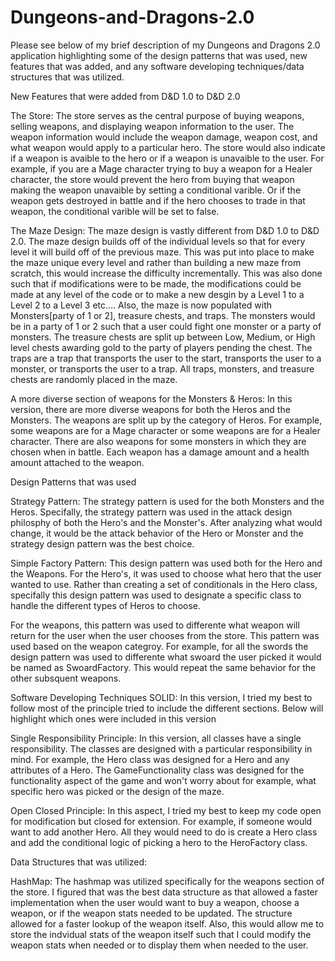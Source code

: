 # Dungeons-and-Dragons-2.0

Please see below of my brief description of my Dungeons and Dragons 2.0 application highlighting some of the design patterns that was used, new features that was added, and any software developing techniques/data structures that was utilized. 

New Features that were added from D&D 1.0 to D&D 2.0

The Store: The store serves as the central purpose of buying weapons, selling weapons, and displaying weapon information to the user. The weapon information would include the weapon damage, weapon cost, and what weapon would apply to a particular hero. The store would also indicate if a weapon is avaible to the hero or if a weapon is unavaible to the user. For example, if you are a Mage character trying to buy a weapon for a Healer character, the store would prevent the hero from buying that weapon making the weapon unavaible by setting a conditional varible. Or if the weapon gets destroyed in battle and if the hero chooses to trade in that weapon, the conditional varible will be set to false. 

The Maze Design: The maze design is vastly different from D&D 1.0 to D&D 2.0. The maze design builds off of the individual levels so that for every level it will build off of the previous maze. This was put into place to make the maze unique every level and rather than building a new maze from scratch, this would increase the difficulty incrementally. This was also done such that if modifications were to be made, the modifications could be made at any level of the code or to make a new desgin by a Level 1 to a Level 2 to a Level 3 etc....   Also, the maze is now populated with Monsters[party of 1 or 2], treasure chests, and traps. The monsters would be in a party of 1 or 2 such that a user could fight one monster or a party of monsters. The treasure chests are split up between Low, Medium, or High level chests awarding gold to the party of players pending the chest. The traps are a trap that transports the user to the start, transports the user to a monster, or transports the user to a trap. All traps, monsters, and treasure chests are randomly placed in the maze. 

A more diverse section of weapons for the Monsters & Heros: In this version, there are more diverse weapons for both the Heros and the Monsters. The weapons are split up by the category of Heros. For example, some weapons are for a Mage character or some weapons are for a Healer character. There are also weapons for some monsters in which they are chosen when in battle. Each weapon has a damage amount and a health amount attached to the weapon. 



Design Patterns that was used

Strategy Pattern:
The strategy pattern is used for the both Monsters and the Heros. Specifally, the strategy pattern was used in the attack design philosphy of both the Hero's and the Monster's. After analyzing what would change, it would be the attack behavior of the Hero or Monster and the strategy design pattern was the best choice. 

Simple Factory Pattern: This design pattern was used both for the Hero and the Weapons. For the Hero's, it was used to choose what hero that the user wanted to use. Rather than creating a set of conditionals in the Hero class, specifally this design pattern was used to designate a specific class to handle the different types of Heros to choose. 

For the weapons, this pattern was used to differente what weapon will return for the user when the user chooses from the store. This pattern was used based on the weapon categroy. For example, for all the swords the design pattern was used to differente what swoard the user picked it would be named as SwoardFactory. This would repeat the same behavior for the other subsquent weapons.  

Software Developing Techniques 
SOLID: In this version, I tried my best to follow most of the principle tried to include the different sections. Below will highlight which ones were included in this version

Single Responsibility Principle: In this version, all classes have a single responsibility. The classes are designed with a particular responsibility in mind. For example, the Hero class was designed for a Hero and any attributes of a Hero. The GameFunctionality class was designed for the functionality aspect of the game and won't worry about for example, what specific hero was picked or the design of the maze.

Open Closed Principle: In this aspect, I tried my best to keep my code open for modification but closed for extension. For example, if someone would want to add another Hero. All they would need to do is create a Hero class and add the conditional logic of picking a hero to the HeroFactory class.

Data Structures that was utilized:

HashMap: The hashmap was utilized specifically for the weapons section of the store. I figured that was the best data structure as that allowed a faster implementation when the user would want to buy a weapon, choose a weapon, or if the weapon stats needed to be updated. The structure allowed for a faster lookup of the weapon itself. Also, this would allow me to store the indvidual stats of the weapon itself such that I could modify the weapon stats when needed or to display them when needed to the user.


